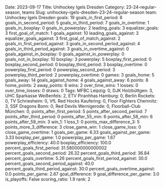 Date: 2023-09-17
Title: Unihockey Igels Dresden
Category: 23-24-regular-season, teams
Slug: unihockey-igels-dresden-23-24-regular-season
team: Unihockey Igels Dresden
goals: 19
goals_in_first_period: 6
goals_in_second_period: 5
goals_in_third_period: 7
goals_in_overtime: 1
goals_in_boxplay: 0
goals_in_powerplay: 2
leading_goals: 3
equalizer_goals: 3
first_goal_of_match: 1
goals_against: 10
leading_goals_against: 3
equalizer_goals_against: 3
first_goal_of_match_against: 2
goals_in_first_period_against: 3
goals_in_second_period_against: 4
goals_in_third_period_against: 3
goals_in_overtime_against: 0
goals_against_in_boxplay: 0
goals_against_in_powerplay: 0
goals_not_in_boxplay: 10
boxplay: 3
powerplay: 5
boxplay_first_period: 0
boxplay_second_period: 0
boxplay_third_period: 3
boxplay_overtime: 0
powerplay_first_period: 0
powerplay_second_period: 3
powerplay_third_period: 2
powerplay_overtime: 0
games: 3
goals_home: 5
goals_away: 14
goals_against_home: 4
goals_against_away: 6
points: 8
home_points: 2
away_points: 6
wins: 2
over_time_wins: 1
losses: 0
over_time_losses: 0
draws: 0
Tags:  MFBC Leipzig: 0,  DJK Holzbüttgen: 3,  UHC Sparkasse Weißenfels: 2,  ETV Piranhhas Hamburg: 0,  Berlin Rockets: 0,  TV Schriesheim: 0,  VfL Red Hocks Kaufering: 0,  Floor Fighters Chemnitz: 3,  SSF Dragons Bonn: 0,  Red Devils Wernigerode: 0,  Floorball-Club München: 0,
points_after_first_period: 5
points_after_second_period: 7
points_after_third_period: 0
points_after_55_min: 6
points_after_58_min: 6
points_after_59_min: 3
win_1: 1
loss_1: 0
points_max_difference_3: 5
points_more_3_difference: 3
close_game_win: 1
close_game_loss: 0
close_game_overtime: 1
goals_per_game: 6.33
goals_against_per_game: 3.33
boxplay_per_game: 1.0
powerplay_per_game: 1.67
powerplay_efficiency: 40.0
boxplay_efficiency: 100.0
percent_goals_first_period: 31.580000000000002
percent_goals_second_period: 26.32
percent_goals_third_period: 36.84
percent_goals_overtime: 5.26
percent_goals_first_period_against: 30.0
percent_goals_second_period_against: 40.0
percent_goals_third_period_against: 30.0
percent_goals_overtime_against: 0.0
points_per_game: 2.67
goal_difference: 9
goal_difference_per_game: 3.0
is_playoffs: False
scoring_ratio: 1.9
rank: 2
